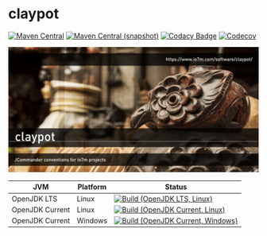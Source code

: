 claypot
===

[![Maven Central](https://img.shields.io/maven-central/v/com.io7m.claypot/com.io7m.claypot.svg?style=flat-square)](http://search.maven.org/#search%7Cga%7C1%7Cg%3A%22com.io7m.claypot%22)
[![Maven Central (snapshot)](https://img.shields.io/nexus/s/https/oss.sonatype.org/com.io7m.claypot/com.io7m.claypot.svg?style=flat-square)](https://oss.sonatype.org/content/repositories/snapshots/com/io7m/claypot/)
[![Codacy Badge](https://img.shields.io/codacy/grade/6589f45ce9894044b13940a85aaf555c.svg?style=flat-square)](https://www.codacy.com/app/github_79/claypot?utm_source=github.com&amp;utm_medium=referral&amp;utm_content=io7m/claypot&amp;utm_campaign=Badge_Grade)
[![Codecov](https://img.shields.io/codecov/c/github/io7m/claypot.svg?style=flat-square)](https://codecov.io/gh/io7m/claypot)

![claypot](./src/site/resources/claypot.jpg?raw=true)

| JVM             | Platform | Status |
|-----------------|----------|--------|
| OpenJDK LTS     | Linux    | [![Build (OpenJDK LTS, Linux)](https://img.shields.io/github/workflow/status/io7m/claypot/main-openjdk_lts-linux)](https://github.com/io7m/claypot/actions?query=workflow%3Amain-openjdk_lts-linux) |
| OpenJDK Current | Linux    | [![Build (OpenJDK Current, Linux)](https://img.shields.io/github/workflow/status/io7m/claypot/main-openjdk_current-linux)](https://github.com/io7m/claypot/actions?query=workflow%3Amain-openjdk_current-linux)
| OpenJDK Current | Windows  | [![Build (OpenJDK Current, Windows)](https://img.shields.io/github/workflow/status/io7m/claypot/main-openjdk_current-windows)](https://github.com/io7m/claypot/actions?query=workflow%3Amain-openjdk_current-windows)

